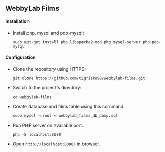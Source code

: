 ## WebbyLab Films

#### Installation
- Install php, mysql and pdo-mysql:

    `sudo apt-get install php libapache2-mod-php mysql-server php-pdo-mysql`

#### Configuration
- Clone the repository using HTTPS:

    `git clone https://github.com/tigrisko98/webbylab-films.git`

- Switch to the project's directory:

    `cd webbylab-films`

- Create database and films table using this command:

    `sudo mysql -uroot < webbylab_films_db_dump.sql`

- Run PHP server on available port:

    `php -S localhost:8080`

- Open `http://localhost:8080/` in browser.
